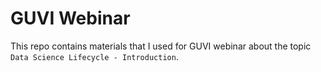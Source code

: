 # GUVI Webinar

This repo contains materials that I used for GUVI webinar about the topic `Data Science Lifecycle - Introduction`.

